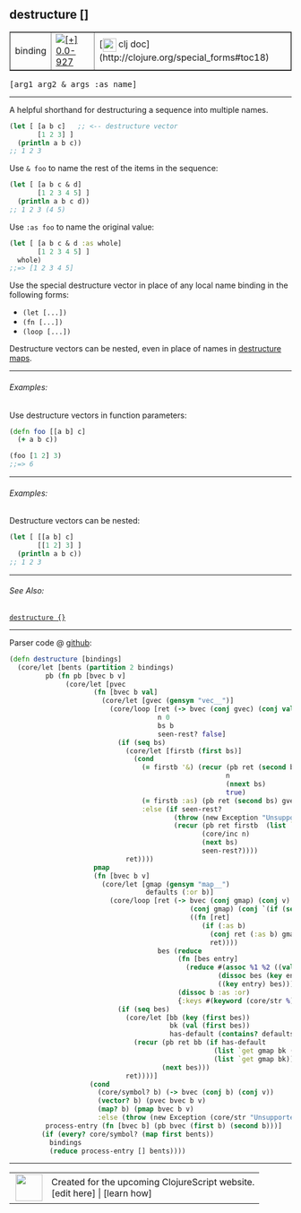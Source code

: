 ## destructure \[\]



 <table border="1">
<tr>
<td>binding</td>
<td><a href="https://github.com/cljsinfo/cljs-api-docs/tree/0.0-927"><img valign="middle" alt="[+] 0.0-927" title="Added in 0.0-927" src="https://img.shields.io/badge/+-0.0--927-lightgrey.svg"></a> </td>
<td>
[<img height="24px" valign="middle" src="http://i.imgur.com/1GjPKvB.png"> clj doc](http://clojure.org/special_forms#toc18)
</td>
</tr>
</table>

<samp>\[arg1 arg2 & args :as name\]</samp><br>

---


A helpful shorthand for destructuring a sequence into multiple names.

```clj
(let [ [a b c]   ;; <-- destructure vector
       [1 2 3] ]
  (println a b c))
;; 1 2 3
```

Use `& foo` to name the rest of the items in the sequence:

```clj
(let [ [a b c & d]
       [1 2 3 4 5] ]
  (println a b c d))
;; 1 2 3 (4 5)
```

Use `:as foo` to name the original value:

```clj
(let [ [a b c & d :as whole]
       [1 2 3 4 5] ]
  whole)
;;=> [1 2 3 4 5]
```

Use the special destructure vector in place of any local name binding in the
following forms:

- `(let [...])`
- `(fn [...])`
- `(loop [...])`

Destructure vectors can be nested, even in place of names in [destructure
maps][doc:syntax/destructure-map].

[doc:syntax/destructure-map]:../syntax/destructure-map.md

---

###### Examples:

Use destructure vectors in function parameters:

```clj
(defn foo [[a b] c]
  (+ a b c))

(foo [1 2] 3)
;;=> 6
```



---
###### Examples:

Destructure vectors can be nested:

```clj
(let [ [[a b] c]
       [[1 2] 3] ]
  (println a b c))
;; 1 2 3
```



---

###### See Also:

[`destructure {}`](../syntax/destructure-map.md)<br>

---




Parser code @ [github](https://github.com/clojure/clojurescript/blob/r1844/src/clj/cljs/core.clj#L66-L125):

```clj
(defn destructure [bindings]
  (core/let [bents (partition 2 bindings)
         pb (fn pb [bvec b v]
              (core/let [pvec
                     (fn [bvec b val]
                       (core/let [gvec (gensym "vec__")]
                         (core/loop [ret (-> bvec (conj gvec) (conj val))
                                     n 0
                                     bs b
                                     seen-rest? false]
                           (if (seq bs)
                             (core/let [firstb (first bs)]
                               (cond
                                 (= firstb '&) (recur (pb ret (second bs) (list `nthnext gvec n))
                                                      n
                                                      (nnext bs)
                                                      true)
                                 (= firstb :as) (pb ret (second bs) gvec)
                                 :else (if seen-rest?
                                         (throw (new Exception "Unsupported binding form, only :as can follow & parameter"))
                                         (recur (pb ret firstb  (list `nth gvec n nil))
                                                (core/inc n)
                                                (next bs)
                                                seen-rest?))))
                             ret))))
                     pmap
                     (fn [bvec b v]
                       (core/let [gmap (gensym "map__")
                                  defaults (:or b)]
                         (core/loop [ret (-> bvec (conj gmap) (conj v)
                                             (conj gmap) (conj `(if (seq? ~gmap) (apply hash-map ~gmap) ~gmap))
                                             ((fn [ret]
                                                (if (:as b)
                                                  (conj ret (:as b) gmap)
                                                  ret))))
                                     bes (reduce
                                          (fn [bes entry]
                                            (reduce #(assoc %1 %2 ((val entry) %2))
                                                    (dissoc bes (key entry))
                                                    ((key entry) bes)))
                                          (dissoc b :as :or)
                                          {:keys #(keyword (core/str %)), :strs core/str, :syms #(list `quote %)})]
                           (if (seq bes)
                             (core/let [bb (key (first bes))
                                        bk (val (first bes))
                                        has-default (contains? defaults bb)]
                               (recur (pb ret bb (if has-default
                                                   (list `get gmap bk (defaults bb))
                                                   (list `get gmap bk)))
                                      (next bes)))
                             ret))))]
                    (cond
                      (core/symbol? b) (-> bvec (conj b) (conj v))
                      (vector? b) (pvec bvec b v)
                      (map? b) (pmap bvec b v)
                      :else (throw (new Exception (core/str "Unsupported binding form: " b))))))
         process-entry (fn [bvec b] (pb bvec (first b) (second b)))]
        (if (every? core/symbol? (map first bents))
          bindings
          (reduce process-entry [] bents))))
```

<!--
Repo - tag - source tree - lines:

 <pre>
clojurescript @ r1844
└── src
    └── clj
        └── cljs
            └── <ins>[core.clj:66-125](https://github.com/clojure/clojurescript/blob/r1844/src/clj/cljs/core.clj#L66-L125)</ins>
</pre>

-->

---




 <table>
<tr><td>
<img valign="middle" align="right" width="48px" src="http://i.imgur.com/Hi20huC.png">
</td><td>
Created for the upcoming ClojureScript website.<br>
[edit here] | [learn how]
</td></tr></table>

[edit here]:https://github.com/cljsinfo/cljs-api-docs/blob/master/cljsdoc/syntax/destructure-vector.cljsdoc
[learn how]:https://github.com/cljsinfo/cljs-api-docs/wiki/cljsdoc-files

<!--

This information was too distracting to show to readers, but I'll leave it
commented here since it is helpful to:

- pretty-print the data used to generate this document
- and show how to retrieve that data



The API data for this symbol:

```clj
{:description "A helpful shorthand for destructuring a sequence into multiple names.\n\n```clj\n(let [ [a b c]   ;; <-- destructure vector\n       [1 2 3] ]\n  (println a b c))\n;; 1 2 3\n```\n\nUse `& foo` to name the rest of the items in the sequence:\n\n```clj\n(let [ [a b c & d]\n       [1 2 3 4 5] ]\n  (println a b c d))\n;; 1 2 3 (4 5)\n```\n\nUse `:as foo` to name the original value:\n\n```clj\n(let [ [a b c & d :as whole]\n       [1 2 3 4 5] ]\n  whole)\n;;=> [1 2 3 4 5]\n```\n\nUse the special destructure vector in place of any local name binding in the\nfollowing forms:\n\n- `(let [...])`\n- `(fn [...])`\n- `(loop [...])`\n\nDestructure vectors can be nested, even in place of names in [destructure\nmaps][doc:syntax/destructure-map].",
 :ns "syntax",
 :name "destructure-vector",
 :history [["+" "0.0-927"]],
 :type "binding",
 :related ["syntax/destructure-map"],
 :full-name-encode "syntax/destructure-vector",
 :source {:code "(defn destructure [bindings]\n  (core/let [bents (partition 2 bindings)\n         pb (fn pb [bvec b v]\n              (core/let [pvec\n                     (fn [bvec b val]\n                       (core/let [gvec (gensym \"vec__\")]\n                         (core/loop [ret (-> bvec (conj gvec) (conj val))\n                                     n 0\n                                     bs b\n                                     seen-rest? false]\n                           (if (seq bs)\n                             (core/let [firstb (first bs)]\n                               (cond\n                                 (= firstb '&) (recur (pb ret (second bs) (list `nthnext gvec n))\n                                                      n\n                                                      (nnext bs)\n                                                      true)\n                                 (= firstb :as) (pb ret (second bs) gvec)\n                                 :else (if seen-rest?\n                                         (throw (new Exception \"Unsupported binding form, only :as can follow & parameter\"))\n                                         (recur (pb ret firstb  (list `nth gvec n nil))\n                                                (core/inc n)\n                                                (next bs)\n                                                seen-rest?))))\n                             ret))))\n                     pmap\n                     (fn [bvec b v]\n                       (core/let [gmap (gensym \"map__\")\n                                  defaults (:or b)]\n                         (core/loop [ret (-> bvec (conj gmap) (conj v)\n                                             (conj gmap) (conj `(if (seq? ~gmap) (apply hash-map ~gmap) ~gmap))\n                                             ((fn [ret]\n                                                (if (:as b)\n                                                  (conj ret (:as b) gmap)\n                                                  ret))))\n                                     bes (reduce\n                                          (fn [bes entry]\n                                            (reduce #(assoc %1 %2 ((val entry) %2))\n                                                    (dissoc bes (key entry))\n                                                    ((key entry) bes)))\n                                          (dissoc b :as :or)\n                                          {:keys #(keyword (core/str %)), :strs core/str, :syms #(list `quote %)})]\n                           (if (seq bes)\n                             (core/let [bb (key (first bes))\n                                        bk (val (first bes))\n                                        has-default (contains? defaults bb)]\n                               (recur (pb ret bb (if has-default\n                                                   (list `get gmap bk (defaults bb))\n                                                   (list `get gmap bk)))\n                                      (next bes)))\n                             ret))))]\n                    (cond\n                      (core/symbol? b) (-> bvec (conj b) (conj v))\n                      (vector? b) (pvec bvec b v)\n                      (map? b) (pmap bvec b v)\n                      :else (throw (new Exception (core/str \"Unsupported binding form: \" b))))))\n         process-entry (fn [bvec b] (pb bvec (first b) (second b)))]\n        (if (every? core/symbol? (map first bents))\n          bindings\n          (reduce process-entry [] bents))))",
          :title "Parser code",
          :repo "clojurescript",
          :tag "r1844",
          :filename "src/clj/cljs/core.clj",
          :lines [66 125]},
 :usage ["[arg1 arg2 & args :as name]"],
 :examples [{:id "acab87",
             :content "Use destructure vectors in function parameters:\n\n```clj\n(defn foo [[a b] c]\n  (+ a b c))\n\n(foo [1 2] 3)\n;;=> 6\n```"}
            {:id "fa4e05",
             :content "Destructure vectors can be nested:\n\n```clj\n(let [ [[a b] c]\n       [[1 2] 3] ]\n  (println a b c))\n;; 1 2 3\n```"}],
 :full-name "syntax/destructure-vector",
 :display "destructure []",
 :clj-doc "http://clojure.org/special_forms#toc18"}

```

Retrieve the API data for this symbol:

```clj
;; from Clojure REPL
(require '[clojure.edn :as edn])
(-> (slurp "https://raw.githubusercontent.com/cljsinfo/cljs-api-docs/catalog/cljs-api.edn")
    (edn/read-string)
    (get-in [:symbols "syntax/destructure-vector"]))
```

-->

